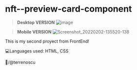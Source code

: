 # nft--preview-card-component

>**Desktop VERSION**
![image](https://user-images.githubusercontent.com/78498733/152199359-78175fe2-8f6e-4d91-9389-6b5b366f08b3.png)

>**Mobile VERSION**
![Screenshot_20220202-135520-138](https://user-images.githubusercontent.com/78498733/152200261-904e7591-da50-4b15-9fd1-078181b42476.png)

This is my second proyect from FrontEnd!

:computer:Languages used: HTML, CSS

🚀/@terrenoscu
